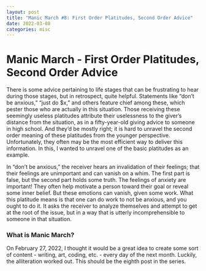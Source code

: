 ```yaml
---
layout: post
title: "Manic March #8: First Order Platitudes, Second Order Advice"
date: 2022-03-08
categories: misc
---
```


# Manic March - First Order Platitudes, Second Order Advice

There is some advice pertaining to life stages that can be frustrating to hear during those stages, but in retrospect, quite helpful. Statements like “don’t be anxious,” “just do $x,” and others feature chief among these, which pester those who are actually in this situation. Those receiving these seemingly useless platitudes attribute their uselessness to the giver’s distance from the situation, as in a fifty-year-old giving advice to someone in high school. And they’d be mostly right; it is hard to unravel the second order meaning of these platitudes from the younger perspective. Unfortunately, they often may be the most efficient way to deliver this information. In this, I wanted to unravel one of the basic platitudes as an example.

In “don’t be anxious,” the receiver hears an invalidation of their feelings; that their feelings are unimportant and can vanish on a whim. The first part is false, but the second part holds some truth. The feelings of anxiety are important! They often help motivate a person toward their goal or reveal some inner belief. But these emotions can vanish, given some work. What this platitude means is that one can do work to not be anxious, and you ought to do it. It asks the receiver to analyze themselves and attempt to get at the root of the issue, but in a way that is utterly incomprehensible to someone in that situation. 

### What is Manic March?

On February 27, 2022, I thought it would be a great idea to create some sort of content - writing, art, coding, etc. - every day of the next month. Luckily, the alliteration worked out. This should be the eighth post in the series.

